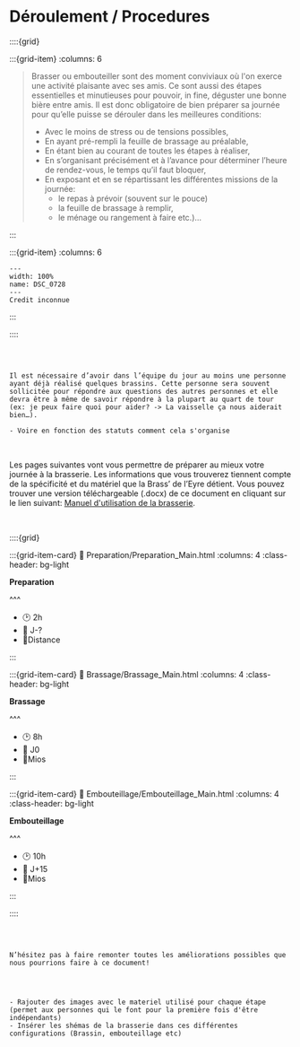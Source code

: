 # Déroulement / Procedures

::::{grid} 

:::{grid-item}
:columns: 6

> Brasser ou embouteiller sont des moment conviviaux où l'on exerce une activité plaisante avec ses amis. Ce sont aussi des étapes essentielles et minutieuses pour pouvoir, in fine,  déguster une bonne bière entre amis. Il est donc obligatoire de bien préparer sa journée pour qu’elle puisse se dérouler dans les meilleures conditions:
> - Avec le moins de stress ou de tensions possibles, 
> - En ayant pré-rempli la feuille de brassage au préalable,
> - En étant bien au courant de toutes les étapes à réaliser,
> - En s’organisant précisément et à l’avance pour déterminer l’heure de rendez-vous, le temps qu’il faut bloquer, 
> - En exposant et en se répartissant les différentes missions de la journée:
>    - le repas à prévoir (souvent sur le pouce)
>    - la feuille de brassage à remplir, 
>    - le ménage ou rangement à faire etc.)…


:::


:::{grid-item}
:columns: 6

```{figure} Docs/DSC_0728.jpg
---
width: 100%
name: DSC_0728
---
Credit inconnue
```
:::

::::

<br>

```{admonition} Le(s) Brasseurs

Il est nécessaire d’avoir dans l’équipe du jour au moins une personne ayant déjà réalisé quelques brassins. Cette personne sera souvent sollicitée pour répondre aux questions des autres personnes et elle devra être à même de savoir répondre à la plupart au quart de tour (ex: je peux faire quoi pour aider? -> La vaisselle ça nous aiderait bien…).

- Voire en fonction des statuts comment cela s'organise

```


<br>

Les pages suivantes vont vous permettre de préparer au mieux votre journée à la brasserie. Les informations que vous trouverez tiennent compte de la spécificité et du matériel que la Brass’ de l’Eyre détient. Vous pouvez trouver une version téléchargeable (.docx) de ce document en cliquant sur le lien suivant: [Manuel d'utilisation de la brasserie](Docs/MANUEL-DUTILISATION-DE-LABRASSERIE.docx).

<br>

::::{grid} 

:::{grid-item-card}
:link: Preparation/Preparation_Main.html
:columns: 4
:class-header: bg-light

**Preparation**

^^^

- 🕑 2h
- 📅 J-?
- 📍Distance


:::

:::{grid-item-card}
:link: Brassage/Brassage_Main.html
:columns: 4
:class-header: bg-light

**Brassage**

^^^

- 🕑 8h
- 📅 J0
- 📍Mios


:::

:::{grid-item-card}
:link: Embouteillage/Embouteillage_Main.html
:columns: 4
:class-header: bg-light

**Embouteillage**

^^^

- 🕑 10h
- 📅 J+15
- 📍Mios


:::

::::




<br>

```{note}

N’hésitez pas à faire remonter toutes les améliorations possibles que nous pourrions faire à ce document!



```



```{admonition} Amelioration possibles

- Rajouter des images avec le materiel utilisé pour chaque étape (permet aux personnes qui le font pour la première fois d'être indépendants)
- Insérer les shémas de la brasserie dans ces différentes configurations (Brassin, embouteillage etc)

```



